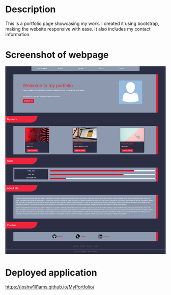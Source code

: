 # Description 
This is a portfolio page showcasing my work. I created it using bootstrap, making the website responsive with ease. It also includes my contact information.

# Screenshot of webpage
![Image of site](assets/images/sitescreenshot.PNG/?raw=true)

# Deployed application 

https://joshw1ll1ams.github.io/MyPortfolio/